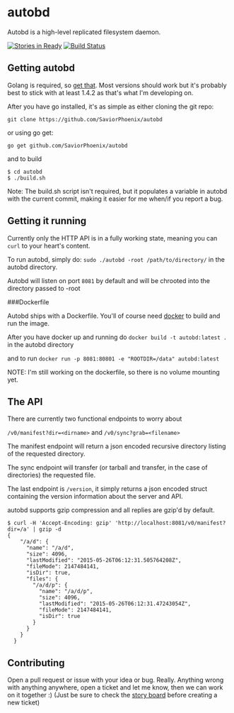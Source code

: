 # autobd
Autobd is a high-level replicated filesystem daemon.

[![Stories in Ready](https://badge.waffle.io/saviorphoenix/autobd.svg?label=ready&title=Ready)](http://waffle.io/saviorphoenix/autobd)
[![Build Status](https://travis-ci.org/SaviorPhoenix/autobd.svg)](https://travis-ci.org/SaviorPhoenix/autobd)

## Getting autobd
Golang is required, so [get that](https://golang.org/doc/install). Most versions should work but it's probably best to
stick with at least 1.4.2 as that's what I'm developing on.

After you have go installed, it's as simple as either cloning the git repo:

`git clone https://github.com/SaviorPhoenix/autobd`

or using go get:

`go get github.com/SaviorPhoenix/autobd`

and to build

```
$ cd autobd
$ ./build.sh
```

Note: The build.sh script isn't required, but it populates a variable in autobd with the current commit, making it easier
for me when/if you report a bug.

## Getting it running

Currently only the HTTP API is in a fully working state, meaning you can `curl` to your heart's content.

To run autobd, simply do: `sudo ./autobd -root /path/to/directory/` in the autobd directory.

Autobd will listen on port `8081` by default and will be chrooted into the directory passed to -root

###Dockerfile

Autobd ships with a Dockerfile. You'll of course need [docker](https://docs.docker.com/installation/) to build and run
the image.

After you have docker up and running do `docker build -t autobd:latest .` in the autobd directory

and to run `docker run -p 8081:80801 -e "ROOTDIR=/data" autobd:latest`

NOTE: I'm still working on the dockerfile, so there is no volume mounting yet.

## The API

There are currently two functional endpoints to worry about

`/v0/manifest?dir=<dirname>` and `/v0/sync?grab=<filename>`

The manifest endpoint will return a json encoded recursive directory listing of the requested directory.

The sync endpoint will transfer (or tarball and transfer, in the case of directories) the requested file.

The last endpoint is `/version`, it simply returns a json encoded struct containing the version information about
the server and API.

autobd supports gzip compression and all replies are gzip'd by default.
```
$ curl -H 'Accept-Encoding: gzip' 'http://localhost:8081/v0/manifest?dir=/a' | gzip -d 
{
    "/a/d": {
      "name": "/a/d",
      "size": 4096,
      "lastModified": "2015-05-26T06:12:31.505764208Z",
      "fileMode": 2147484141,
      "isDir": true,
      "files": {
        "/a/d/p": {
          "name": "/a/d/p",
          "size": 4096,
          "lastModified": "2015-05-26T06:12:31.47243054Z",
          "fileMode": 2147484141,
          "isDir": true
        }
      }
    }
  }
  ```

## Contributing

Open a pull request or issue with your idea or bug. Really. Anything wrong with anything anywhere, open a ticket and let me know, 
then we can work on it together :) (Just be sure to check the [story board](https://waffle.io/saviorphoenix/autobd) before creating a new ticket) 

